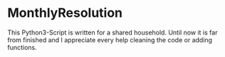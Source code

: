 # MonthlyResolution
This Python3-Script is written for a shared household. Until now it is far from finished and I appreciate every help cleaning the code or adding functions.
